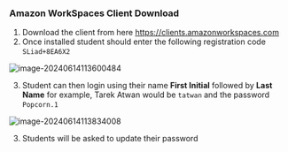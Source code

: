 ### Amazon WorkSpaces Client Download

1. Download the client from here https://clients.amazonworkspaces.com 
2. Once installed student should enter the following registration code `SLiad+8EA6X2`

![image-20240614113600484](images/image-20240614113600484.png)

3. Student can then login using their name **First Initial** followed by **Last Name** for example, Tarek Atwan would be `tatwan` and the password `Popcorn.1` 

![image-20240614113834008](images/image-20240614113834008.png)

3. Students will be asked to update their password 